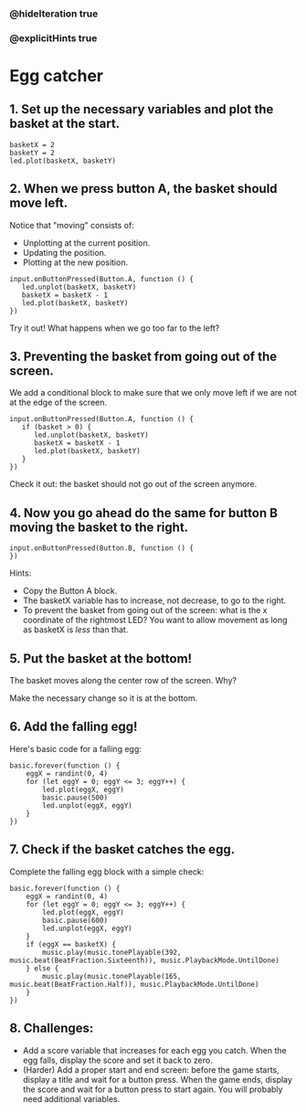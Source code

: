 ### @hideIteration true
### @explicitHints true
# Egg catcher


## 1. Set up the necessary variables and plot the basket at the start.



```blocks
basketX = 2
basketY = 2
led.plot(basketX, basketY)
```


## 2. When we press button A, the basket should move left.

Notice that "moving" consists of:
- Unplotting at the current position.
- Updating the position.
- Plotting at the new position.

```blocks
input.onButtonPressed(Button.A, function () {
   led.unplot(basketX, basketY)
   basketX = basketX - 1
   led.plot(basketX, basketY)
})
```

Try it out! What happens when we go too far to the left?




## 3. Preventing the basket from going out of the screen.

We add a conditional block to make sure that we only move left if we are not at the edge of the screen.

```blocks
input.onButtonPressed(Button.A, function () {
   if (basket > 0) {
      led.unplot(basketX, basketY)
      basketX = basketX - 1
      led.plot(basketX, basketY)
   }
})
```

Check it out: the basket should not go out of the screen anymore.


## 4. Now you go ahead do the same for button B moving the basket to the right.

```blocks
input.onButtonPressed(Button.B, function () {
})
```

Hints:
- Copy the Button A block.
- The basketX variable has to increase, not decrease, to go to the right.
- To prevent the basket from going out of the screen: what is the x coordinate of the rightmost LED? You want to allow movement as long as basketX is *less* than that.


## 5. Put the basket at the bottom!

The basket moves along the center row of the screen. Why?

Make the necessary change so it is at the bottom.


## 6. Add the falling egg!

Here's basic code for a falling egg:

```blocks
basic.forever(function () {
    eggX = randint(0, 4)
    for (let eggY = 0; eggY <= 3; eggY++) {
        led.plot(eggX, eggY)
        basic.pause(500)
        led.unplot(eggX, eggY)
    }
})
```

## 7. Check if the basket catches the egg.

Complete the falling egg block with a simple check:

```blocks
basic.forever(function () {
    eggX = randint(0, 4)
    for (let eggY = 0; eggY <= 3; eggY++) {
        led.plot(eggX, eggY)
        basic.pause(600)
        led.unplot(eggX, eggY)
    }
    if (eggX == basketX) {
        music.play(music.tonePlayable(392, music.beat(BeatFraction.Sixteenth)), music.PlaybackMode.UntilDone)
    } else {
        music.play(music.tonePlayable(165, music.beat(BeatFraction.Half)), music.PlaybackMode.UntilDone)
    }
})
```

## 8. Challenges:
- Add a score variable that increases for each egg you catch. When the egg falls, display the score and set it back to zero.
- (Harder) Add a proper start and end screen: before the game starts, display a title and wait for a button press. When the game ends, display the score and wait for a button press to start again. You will probably need additional variables.
